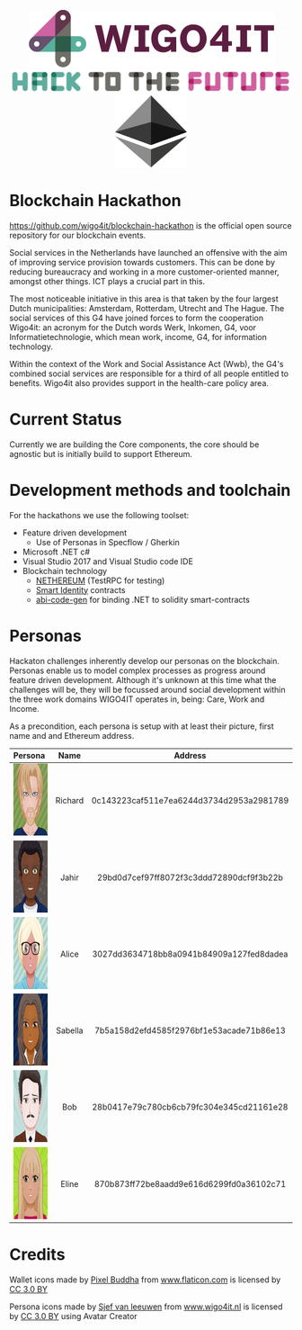 <p align="center">
 <img src="./doc/img/logo-wigo4it.png">
 <img src="./doc/img/hack-to-the-future.png">
 <img src="./doc/img/ethereum.svg" width="128" height="128"> 
</p>

# Blockchain Hackathon

https://github.com/wigo4it/blockchain-hackathon is the official open source repository for our blockchain events.

Social services in the Netherlands have launched an offensive with the aim of improving service provision towards customers. This can be done by reducing bureaucracy and working in a more customer-oriented manner, amongst other things. ICT plays a crucial part in this.

The most noticeable initiative in this area is that taken by the four largest Dutch municipalities: Amsterdam, Rotterdam, Utrecht and The Hague. The social services of this G4 have joined forces to form the cooperation Wigo4it: an acronym for the Dutch words Werk, Inkomen, G4, voor Informatietechnologie, which mean work, income, G4, for information technology.

Within the context of the Work and Social Assistance Act (Wwb), the G4's combined social services are responsible for a third of all people entitled to benefits. Wigo4it also provides support in the health-care policy area.

# Current Status

Currently we are building the Core components, the core should be agnostic but is initially build to support Ethereum.

# Development methods and toolchain 

For the hackathons we use the following toolset:

* Feature driven development
  * Use of Personas in Specflow / Gherkin
* Microsoft .NET c#
* Visual Studio 2017 and Visual Studio code IDE
* Blockchain technology
  * <a href="hhttps://github.com/Nethereum/" title="NETHEREUM">NETHEREUM</a> (TestRPC for testing)
  * <a href="https://github.com/SmartIdentity/smartId-contracts" title="Smart Identity">Smart Identity</a> contracts
  * <a href="https://github.com/Nethereum/abi-code-genabi-gen" title="abi-code-gen">abi-code-gen</a> for binding .NET to solidity smart-contracts 

# Personas

Hackaton challenges inherently develop our personas on the blockchain. Personas enable us to model complex processes as progress around feature driven development. Although it's unknown at this time what the challenges will be, they will be focussed around social development within the three work domains WIGO4IT operates in, being: Care, Work and Income.

As a precondition, each persona is setup with at least their picture, first name and and Ethereum address.

| Persona                                                       | Name               | Address
|:--------------------------------------------------------------|:------------------:|:----------------------------------------:|
| <img src="./doc/img/richard.svg" width="128" height="128">    | Richard            | 0c143223caf511e7ea6244d3734d2953a2981789 |
| <img src="./doc/img/jahir.svg" width="128" height="128">      | Jahir              | 29bd0d7cef97ff8072f3c3ddd72890dcf9f3b22b |
| <img src="./doc/img/alice.svg" width="128" height="128">      | Alice              | 3027dd3634718bb8a0941b84909a127fed8dadea |
| <img src="./doc/img/sabella.svg" width="128" height="128">    | Sabella            | 7b5a158d2efd4585f2976bf1e53acade71b86e13 |
| <img src="./doc/img/bob.svg" width="128" height="128">        | Bob                | 28b0417e79c780cb6cb79fc304e345cd21161e28 |
| <img src="./doc/img/eline.svg" width="128" height="128">      | Eline              | 870b873ff72be8aadd9e616d6299fd0a36102c71 |

# Credits

Wallet icons made by <a href="https://www.flaticon.com/authors/pixel-buddha" title="Pixel Buddha">Pixel Buddha</a> from <a href="https://www.flaticon.com/" title="Flaticon">www.flaticon.com</a> is licensed by <a href="http://creativecommons.org/licenses/by/3.0/" title="Creative Commons BY 3.0" target="_blank">CC 3.0 BY</a></div>

Persona icons made by <a href="https://www.linkedin.com/in/svanleeuwen/" title="Sjef van Leeuwen">Sjef van leeuwen</a> from <a href="https://www.wigo4it.nl/" title="WIGO4IT">www.wigo4it.nl</a> is licensed by <a href="http://creativecommons.org/licenses/by/3.0/" title="Creative Commons BY 3.0" target="_blank">CC 3.0 BY</a> using Avatar Creator</div>
